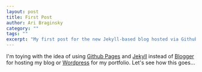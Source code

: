 ```yaml
---
layout: post
title: First Post
author: Ari Braginsky
category: ""
tags: ""
excerpt: "My first post for the new Jekyll-based blog hosted via Github Pages."
---
```


I'm toying with the idea of using [Github Pages](http://github.io) and [Jekyll](https://github.com/barryclark/jekyll-now#quick-start) instead of [Blogger](http://blog.aribraginsky.com) for hosting my blog or [Wordpress](http://portfolio.aribraginsky.com) for my portfolio. Let's see how this goes...
